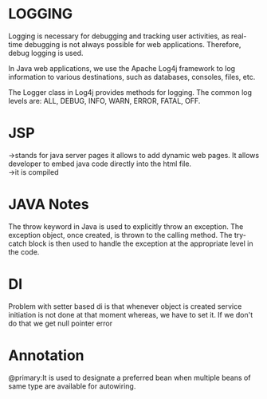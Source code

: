 # LOGGING  

Logging is necessary for debugging and tracking user activities, as real-time debugging is not always possible for web applications. Therefore, debug logging is used.  

In Java web applications, we use the Apache Log4j framework to log information to various destinations, such as databases, consoles, files, etc.  

The Logger class in Log4j provides methods for logging. The common log levels are: ALL, DEBUG, INFO, WARN, ERROR, FATAL, OFF.   


# JSP  
->stands for java server pages it allows to add dynamic web pages. It allows developer to embed java code directly into the html file.  
->it is compiled 


# JAVA Notes  
The throw keyword in Java is used to explicitly throw an exception. The exception object, once created, is thrown to the calling method. The try-catch block is then used to handle the exception at the appropriate level in the code.  


# DI
Problem with setter based di is that whenever object is created service initiation is not done at that moment whereas, we have to set it. If we don't do that we get null pointer error

# Annotation
@primary:It is used to designate a preferred bean when multiple beans of same type are available for autowiring. 